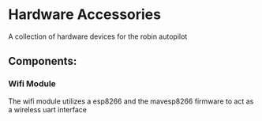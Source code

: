 # Hardware Accessories
A collection of hardware devices for the robin autopilot

## Components:
### Wifi Module
The wifi module utilizes a esp8266 and the mavesp8266 firmware to act as a wireless uart interface
